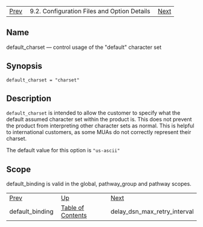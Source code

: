 |     |     |     |
| --- | --- | --- |
| [Prev](conf.ref.default_binding)  | 9.2. Configuration Files and Option Details |  [Next](conf.ref.delay_dsn_max_retry_interval.php) |

<a name="conf.ref.default_charset"></a>
## Name

default_charset — control usage of the "default" character set

## Synopsis

`default_charset = "charset"`

<a name="idp8813680"></a>
## Description

`default_charset` is intended to allow the customer to specify what the default assumed character set within the product is. This does not prevent the product from interpreting other character sets as normal. This is helpful to international customers, as some MUAs do not correctly represent their charset.

The default value for this option is `"us-ascii"`

<a name="idp8817200"></a>
## Scope

default_binding is valid in the global, pathway_group and pathway scopes.

|     |     |     |
| --- | --- | --- |
| [Prev](conf.ref.default_binding)  | [Up](conf.ref.files.php) |  [Next](conf.ref.delay_dsn_max_retry_interval.php) |
| default_binding  | [Table of Contents](index) |  delay_dsn_max_retry_interval |
